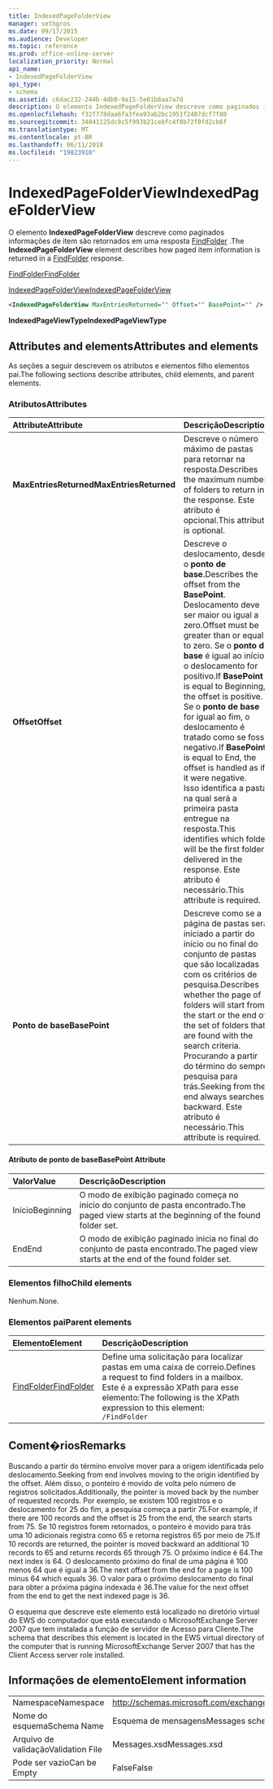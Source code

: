 ```yaml
---
title: IndexedPageFolderView
manager: sethgros
ms.date: 09/17/2015
ms.audience: Developer
ms.topic: reference
ms.prod: office-online-server
localization_priority: Normal
api_name:
- IndexedPageFolderView
api_type:
- schema
ms.assetid: c6dac232-244b-4db0-9a15-5e01b8aa7a7d
description: O elemento IndexedPageFolderView descreve como paginados informações de item são retornados em uma resposta FindFolder.
ms.openlocfilehash: f32f778daa6fa3fea93ab2bc1951f2407dcf7f80
ms.sourcegitcommit: 34041125dc8c5f993b21cebfc4f8b72f0fd2cb6f
ms.translationtype: MT
ms.contentlocale: pt-BR
ms.lasthandoff: 06/11/2018
ms.locfileid: "19823910"
---
```

# <a name="indexedpagefolderview"></a><span data-ttu-id="8ff94-103">IndexedPageFolderView</span><span class="sxs-lookup"><span data-stu-id="8ff94-103">IndexedPageFolderView</span></span>

<span data-ttu-id="8ff94-104">O elemento **IndexedPageFolderView** descreve como paginados informações de item são retornados em uma resposta [FindFolder](findfolder.md) .</span><span class="sxs-lookup"><span data-stu-id="8ff94-104">The **IndexedPageFolderView** element describes how paged item information is returned in a [FindFolder](findfolder.md) response.</span></span> 
  
[<span data-ttu-id="8ff94-105">FindFolder</span><span class="sxs-lookup"><span data-stu-id="8ff94-105">FindFolder</span></span>](findfolder.md)
  
[<span data-ttu-id="8ff94-106">IndexedPageFolderView</span><span class="sxs-lookup"><span data-stu-id="8ff94-106">IndexedPageFolderView</span></span>](indexedpagefolderview.md)
  
```xml
<IndexedPageFolderView MaxEntriesReturned="" Offset="" BasePoint="" />
```

 <span data-ttu-id="8ff94-107">**IndexedPageViewType**</span><span class="sxs-lookup"><span data-stu-id="8ff94-107">**IndexedPageViewType**</span></span>
## <a name="attributes-and-elements"></a><span data-ttu-id="8ff94-108">Attributes and elements</span><span class="sxs-lookup"><span data-stu-id="8ff94-108">Attributes and elements</span></span>

<span data-ttu-id="8ff94-109">As seções a seguir descrevem os atributos e elementos filho elementos pai.</span><span class="sxs-lookup"><span data-stu-id="8ff94-109">The following sections describe attributes, child elements, and parent elements.</span></span>
  
### <a name="attributes"></a><span data-ttu-id="8ff94-110">Atributos</span><span class="sxs-lookup"><span data-stu-id="8ff94-110">Attributes</span></span>

|<span data-ttu-id="8ff94-111">**Attribute**</span><span class="sxs-lookup"><span data-stu-id="8ff94-111">**Attribute**</span></span>|<span data-ttu-id="8ff94-112">**Descrição**</span><span class="sxs-lookup"><span data-stu-id="8ff94-112">**Description**</span></span>|
|:-----|:-----|
|<span data-ttu-id="8ff94-113">**MaxEntriesReturned**</span><span class="sxs-lookup"><span data-stu-id="8ff94-113">**MaxEntriesReturned**</span></span> <br/> |<span data-ttu-id="8ff94-114">Descreve o número máximo de pastas para retornar na resposta.</span><span class="sxs-lookup"><span data-stu-id="8ff94-114">Describes the maximum number of folders to return in the response.</span></span> <span data-ttu-id="8ff94-115">Este atributo é opcional.</span><span class="sxs-lookup"><span data-stu-id="8ff94-115">This attribute is optional.</span></span>  <br/> |
|<span data-ttu-id="8ff94-116">**Offset**</span><span class="sxs-lookup"><span data-stu-id="8ff94-116">**Offset**</span></span> <br/> |<span data-ttu-id="8ff94-117">Descreve o deslocamento, desde o **ponto de base**.</span><span class="sxs-lookup"><span data-stu-id="8ff94-117">Describes the offset from the **BasePoint**.</span></span> <span data-ttu-id="8ff94-118">Deslocamento deve ser maior ou igual a zero.</span><span class="sxs-lookup"><span data-stu-id="8ff94-118">Offset must be greater than or equal to zero.</span></span> <span data-ttu-id="8ff94-119">Se o **ponto de base** é igual ao início, o deslocamento for positivo.</span><span class="sxs-lookup"><span data-stu-id="8ff94-119">If **BasePoint** is equal to Beginning, the offset is positive.</span></span> <span data-ttu-id="8ff94-120">Se o **ponto de base** for igual ao fim, o deslocamento é tratado como se fosse negativo.</span><span class="sxs-lookup"><span data-stu-id="8ff94-120">If **BasePoint** is equal to End, the offset is handled as if it were negative.</span></span>  <br/> <span data-ttu-id="8ff94-121">Isso identifica a pasta na qual será a primeira pasta entregue na resposta.</span><span class="sxs-lookup"><span data-stu-id="8ff94-121">This identifies which folder will be the first folder delivered in the response.</span></span> <span data-ttu-id="8ff94-122">Este atributo é necessário.</span><span class="sxs-lookup"><span data-stu-id="8ff94-122">This attribute is required.</span></span>  <br/> |
|<span data-ttu-id="8ff94-123">**Ponto de base**</span><span class="sxs-lookup"><span data-stu-id="8ff94-123">**BasePoint**</span></span> <br/> |<span data-ttu-id="8ff94-124">Descreve como se a página de pastas será iniciado a partir do início ou no final do conjunto de pastas que são localizadas com os critérios de pesquisa.</span><span class="sxs-lookup"><span data-stu-id="8ff94-124">Describes whether the page of folders will start from the start or the end of the set of folders that are found with the search criteria.</span></span> <span data-ttu-id="8ff94-125">Procurando a partir do término do sempre pesquisa para trás.</span><span class="sxs-lookup"><span data-stu-id="8ff94-125">Seeking from the end always searches backward.</span></span> <span data-ttu-id="8ff94-126">Este atributo é necessário.</span><span class="sxs-lookup"><span data-stu-id="8ff94-126">This attribute is required.</span></span>  <br/> |
   
#### <a name="basepoint-attribute"></a><span data-ttu-id="8ff94-127">Atributo de ponto de base</span><span class="sxs-lookup"><span data-stu-id="8ff94-127">BasePoint Attribute</span></span>

|<span data-ttu-id="8ff94-128">**Valor**</span><span class="sxs-lookup"><span data-stu-id="8ff94-128">**Value**</span></span>|<span data-ttu-id="8ff94-129">**Descrição**</span><span class="sxs-lookup"><span data-stu-id="8ff94-129">**Description**</span></span>|
|:-----|:-----|
|<span data-ttu-id="8ff94-130">Início</span><span class="sxs-lookup"><span data-stu-id="8ff94-130">Beginning</span></span>  <br/> |<span data-ttu-id="8ff94-131">O modo de exibição paginado começa no início do conjunto de pasta encontrado.</span><span class="sxs-lookup"><span data-stu-id="8ff94-131">The paged view starts at the beginning of the found folder set.</span></span>  <br/> |
|<span data-ttu-id="8ff94-132">End</span><span class="sxs-lookup"><span data-stu-id="8ff94-132">End</span></span>  <br/> |<span data-ttu-id="8ff94-133">O modo de exibição paginado inicia no final do conjunto de pasta encontrado.</span><span class="sxs-lookup"><span data-stu-id="8ff94-133">The paged view starts at the end of the found folder set.</span></span>  <br/> |
   
### <a name="child-elements"></a><span data-ttu-id="8ff94-134">Elementos filho</span><span class="sxs-lookup"><span data-stu-id="8ff94-134">Child elements</span></span>

<span data-ttu-id="8ff94-135">Nenhum.</span><span class="sxs-lookup"><span data-stu-id="8ff94-135">None.</span></span>
  
### <a name="parent-elements"></a><span data-ttu-id="8ff94-136">Elementos pai</span><span class="sxs-lookup"><span data-stu-id="8ff94-136">Parent elements</span></span>

|<span data-ttu-id="8ff94-137">**Elemento**</span><span class="sxs-lookup"><span data-stu-id="8ff94-137">**Element**</span></span>|<span data-ttu-id="8ff94-138">**Descrição**</span><span class="sxs-lookup"><span data-stu-id="8ff94-138">**Description**</span></span>|
|:-----|:-----|
|[<span data-ttu-id="8ff94-139">FindFolder</span><span class="sxs-lookup"><span data-stu-id="8ff94-139">FindFolder</span></span>](findfolder.md) <br/> |<span data-ttu-id="8ff94-140">Define uma solicitação para localizar pastas em uma caixa de correio.</span><span class="sxs-lookup"><span data-stu-id="8ff94-140">Defines a request to find folders in a mailbox.</span></span>  <br/> <span data-ttu-id="8ff94-141">Este é a expressão XPath para esse elemento:</span><span class="sxs-lookup"><span data-stu-id="8ff94-141">The following is the XPath expression to this element:</span></span>  <br/>  `/FindFolder` <br/> |
   
## <a name="remarks"></a><span data-ttu-id="8ff94-142">Coment�rios</span><span class="sxs-lookup"><span data-stu-id="8ff94-142">Remarks</span></span>

<span data-ttu-id="8ff94-143">Buscando a partir do término envolve mover para a origem identificada pelo deslocamento.</span><span class="sxs-lookup"><span data-stu-id="8ff94-143">Seeking from end involves moving to the origin identified by the offset.</span></span> <span data-ttu-id="8ff94-144">Além disso, o ponteiro é movido de volta pelo número de registros solicitados.</span><span class="sxs-lookup"><span data-stu-id="8ff94-144">Additionally, the pointer is moved back by the number of requested records.</span></span> <span data-ttu-id="8ff94-145">Por exemplo, se existem 100 registros e o deslocamento for 25 do fim, a pesquisa começa a partir 75.</span><span class="sxs-lookup"><span data-stu-id="8ff94-145">For example, if there are 100 records and the offset is 25 from the end, the search starts from 75.</span></span> <span data-ttu-id="8ff94-146">Se 10 registros forem retornados, o ponteiro é movido para trás uma 10 adicionais registra como 65 e retorna registros 65 por meio de 75.</span><span class="sxs-lookup"><span data-stu-id="8ff94-146">If 10 records are returned, the pointer is moved backward an additional 10 records to 65 and returns records 65 through 75.</span></span> <span data-ttu-id="8ff94-147">O próximo índice é 64.</span><span class="sxs-lookup"><span data-stu-id="8ff94-147">The next index is 64.</span></span> <span data-ttu-id="8ff94-148">O deslocamento próximo do final de uma página é 100 menos 64 que é igual a 36.</span><span class="sxs-lookup"><span data-stu-id="8ff94-148">The next offset from the end for a page is 100 minus 64 which equals 36.</span></span> <span data-ttu-id="8ff94-149">O valor para o próximo deslocamento do final para obter a próxima página indexada é 36.</span><span class="sxs-lookup"><span data-stu-id="8ff94-149">The value for the next offset from the end to get the next indexed page is 36.</span></span>
  
<span data-ttu-id="8ff94-150">O esquema que descreve este elemento está localizado no diretório virtual do EWS do computador que está executando o MicrosoftExchange Server 2007 que tem instalada a função de servidor de Acesso para Cliente.</span><span class="sxs-lookup"><span data-stu-id="8ff94-150">The schema that describes this element is located in the EWS virtual directory of the computer that is running MicrosoftExchange Server 2007 that has the Client Access server role installed.</span></span>
  
## <a name="element-information"></a><span data-ttu-id="8ff94-151">Informações de elemento</span><span class="sxs-lookup"><span data-stu-id="8ff94-151">Element information</span></span>

|||
|:-----|:-----|
|<span data-ttu-id="8ff94-152">Namespace</span><span class="sxs-lookup"><span data-stu-id="8ff94-152">Namespace</span></span>  <br/> |http://schemas.microsoft.com/exchange/services/2006/messages  <br/> |
|<span data-ttu-id="8ff94-153">Nome do esquema</span><span class="sxs-lookup"><span data-stu-id="8ff94-153">Schema Name</span></span>  <br/> |<span data-ttu-id="8ff94-154">Esquema de mensagens</span><span class="sxs-lookup"><span data-stu-id="8ff94-154">Messages schema</span></span>  <br/> |
|<span data-ttu-id="8ff94-155">Arquivo de validação</span><span class="sxs-lookup"><span data-stu-id="8ff94-155">Validation File</span></span>  <br/> |<span data-ttu-id="8ff94-156">Messages.xsd</span><span class="sxs-lookup"><span data-stu-id="8ff94-156">Messages.xsd</span></span>  <br/> |
|<span data-ttu-id="8ff94-157">Pode ser vazio</span><span class="sxs-lookup"><span data-stu-id="8ff94-157">Can be Empty</span></span>  <br/> |<span data-ttu-id="8ff94-158">False</span><span class="sxs-lookup"><span data-stu-id="8ff94-158">False</span></span>  <br/> |
   

